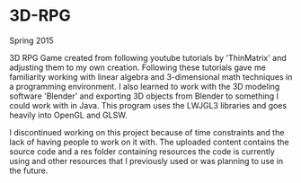 # 3D-RPG
Spring 2015

3D RPG Game created from following youtube tutorials by 'ThinMatrix' and adjusting them to my own creation. Following these tutorials gave me familiarity working with linear algebra and 3-dimensional math techniques in a programming environment. I also learned to work with the 3D modeling software 'Blender' and exporting 3D objects from Blender to something I could work with in Java. This program uses the LWJGL3 libraries and goes heavily into OpenGL and GLSW. 

I discontinued working on this project because of time constraints and the lack of having people to work on it with. The uploaded content contains the source code and a res folder containing resources the code is currently using and other resources that I previously used or was planning to use in the future.
